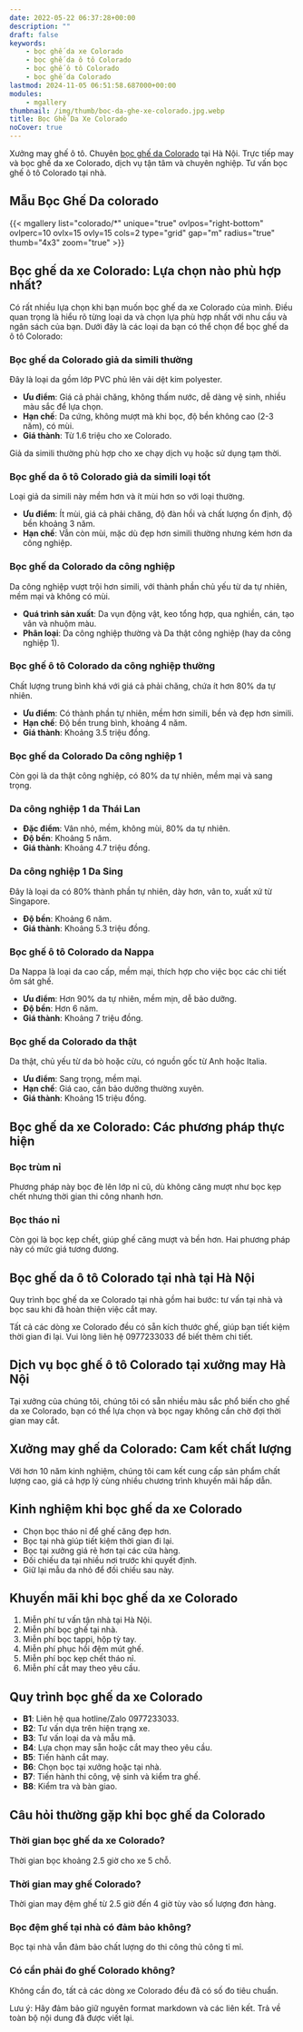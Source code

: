 ```yaml
---
date: 2022-05-22 06:37:28+00:00
description: ""
draft: false
keywords:
    - bọc ghế da xe Colorado
    - bọc ghế da ô tô Colorado
    - bọc ghế ô tô Colorado
    - bọc ghế da Colorado
lastmod: 2024-11-05 06:51:58.687000+00:00
modules:
    - mgallery
thumbnail: /img/thumb/boc-da-ghe-xe-colorado.jpg.webp
title: Bọc Ghế Da Xe Colorado
noCover: true
---
```


Xưởng may ghế ô tô. Chuyên [bọc ghế da Colorado](https://bocgheoto.vn/chvrolet/boc-ghe-da-xe-colorado.html/) tại Hà Nội. Trực tiếp may và bọc ghế da xe Colorado, dịch vụ tận tâm và chuyên nghiệp. Tư vấn bọc ghế ô tô Colorado tại nhà.
## Mẫu Bọc Ghế Da colorado
{{< mgallery list="colorado/*" unique="true" ovlpos="right-bottom" ovlperc=10 ovlx=15 ovly=15 cols=2 type="grid" gap="m" radius="true" thumb="4x3" zoom="true" >}}
## Bọc ghế da xe Colorado: Lựa chọn nào phù hợp nhất?
Có rất nhiều lựa chọn khi bạn muốn bọc ghế da xe Colorado của mình. Điều quan trọng là hiểu rõ từng loại da và chọn lựa phù hợp nhất với nhu cầu và ngân sách của bạn. Dưới đây là các loại da bạn có thể chọn để bọc ghế da ô tô Colorado:

### Bọc ghế da Colorado giả da simili thường
Đây là loại da gồm lớp PVC phủ lên vải dệt kim polyester.

- **Ưu điểm**: Giá cả phải chăng, không thấm nước, dễ dàng vệ sinh, nhiều màu sắc để lựa chọn.
- **Hạn chế**: Da cứng, không mượt mà khi bọc, độ bền không cao (2-3 năm), có mùi.
- **Giá thành**: Từ 1.6 triệu cho xe Colorado.

Giả da simili thường phù hợp cho xe chạy dịch vụ hoặc sử dụng tạm thời.

### Bọc ghế da ô tô Colorado giả da simili loại tốt
Loại giả da simili này mềm hơn và ít mùi hơn so với loại thường.

- **Ưu điểm**: Ít mùi, giá cả phải chăng, độ đàn hồi và chất lượng ổn định, độ bền khoảng 3 năm.
- **Hạn chế**: Vẫn còn mùi, mặc dù đẹp hơn simili thường nhưng kém hơn da công nghiệp.

### Bọc ghế da Colorado da công nghiệp
Da công nghiệp vượt trội hơn simili, với thành phần chủ yếu từ da tự nhiên, mềm mại và không có mùi.

- **Quá trình sản xuất**: Da vụn động vật, keo tổng hợp, qua nghiền, cán, tạo vân và nhuộm màu.
- **Phân loại**: Da công nghiệp thường và Da thật công nghiệp (hay da công nghiệp 1).

### Bọc ghế ô tô Colorado da công nghiệp thường
Chất lượng trung bình khá với giá cả phải chăng, chứa ít hơn 80% da tự nhiên.

- **Ưu điểm**: Có thành phần tự nhiên, mềm hơn simili, bền và đẹp hơn simili.
- **Hạn chế**: Độ bền trung bình, khoảng 4 năm.
- **Giá thành**: Khoảng 3.5 triệu đồng.

### Bọc ghế da Colorado Da công nghiệp 1
Còn gọi là da thật công nghiệp, có 80% da tự nhiên, mềm mại và sang trọng.

### Da công nghiệp 1 da Thái Lan
- **Đặc điểm**: Vân nhỏ, mềm, không mùi, 80% da tự nhiên.
- **Độ bền**: Khoảng 5 năm.
- **Giá thành**: Khoảng 4.7 triệu đồng.

### Da công nghiệp 1 Da Sing
Đây là loại da có 80% thành phần tự nhiên, dày hơn, vân to, xuất xứ từ Singapore.

- **Độ bền**: Khoảng 6 năm.
- **Giá thành**: Khoảng 5.3 triệu đồng.

### Bọc ghế ô tô Colorado da Nappa
Da Nappa là loại da cao cấp, mềm mại, thích hợp cho việc bọc các chi tiết ôm sát ghế.

- **Ưu điểm**: Hơn 90% da tự nhiên, mềm mịn, dễ bảo dưỡng.
- **Độ bền**: Hơn 6 năm.
- **Giá thành**: Khoảng 7 triệu đồng.

### Bọc ghế da Colorado da thật
Da thật, chủ yếu từ da bò hoặc cừu, có nguồn gốc từ Anh hoặc Italia.

- **Ưu điểm**: Sang trọng, mềm mại.
- **Hạn chế**: Giá cao, cần bảo dưỡng thường xuyên.
- **Giá thành**: Khoảng 15 triệu đồng.

## Bọc ghế da xe Colorado: Các phương pháp thực hiện

### Bọc trùm nỉ
Phương pháp này bọc đè lên lớp nỉ cũ, dù không căng mượt như bọc kẹp chết nhưng thời gian thi công nhanh hơn.

### Bọc tháo nỉ
Còn gọi là bọc kẹp chết, giúp ghế căng mượt và bền hơn. Hai phương pháp này có mức giá tương đương.

## Bọc ghế da ô tô Colorado tại nhà tại Hà Nội
Quy trình bọc ghế da xe Colorado tại nhà gồm hai bước: tư vấn tại nhà và bọc sau khi đã hoàn thiện việc cắt may.

Tất cả các dòng xe Colorado đều có sẵn kích thước ghế, giúp bạn tiết kiệm thời gian đi lại. Vui lòng liên hệ 0977233033 để biết thêm chi tiết.

## Dịch vụ bọc ghế ô tô Colorado tại xưởng may Hà Nội
Tại xưởng của chúng tôi, chúng tôi có sẵn nhiều màu sắc phổ biến cho ghế da xe Colorado, bạn có thể lựa chọn và bọc ngay không cần chờ đợi thời gian may cắt.

## Xưởng may ghế da Colorado: Cam kết chất lượng
Với hơn 10 năm kinh nghiệm, chúng tôi cam kết cung cấp sản phẩm chất lượng cao, giá cả hợp lý cùng nhiều chương trình khuyến mãi hấp dẫn.

## Kinh nghiệm khi bọc ghế da xe Colorado
- Chọn bọc tháo nỉ để ghế căng đẹp hơn.
- Bọc tại nhà giúp tiết kiệm thời gian đi lại.
- Bọc tại xưởng giá rẻ hơn tại các cửa hàng.
- Đối chiếu da tại nhiều nơi trước khi quyết định.
- Giữ lại mẫu da nhỏ để đối chiếu sau này.

## Khuyến mãi khi bọc ghế da xe Colorado
1. Miễn phí tư vấn tận nhà tại Hà Nội.
2. Miễn phí bọc ghế tại nhà.
3. Miễn phí bọc tappi, hộp tỳ tay.
4. Miễn phí phục hồi đệm mút ghế.
5. Miễn phí bọc kẹp chết tháo nỉ.
6. Miễn phí cắt may theo yêu cầu.

## Quy trình bọc ghế da xe Colorado
- **B1**: Liên hệ qua hotline/Zalo 0977233033.
- **B2**: Tư vấn dựa trên hiện trạng xe.
- **B3**: Tư vấn loại da và mẫu mã.
- **B4**: Lựa chọn may sẵn hoặc cắt may theo yêu cầu.
- **B5**: Tiến hành cắt may.
- **B6**: Chọn bọc tại xưởng hoặc tại nhà.
- **B7**: Tiến hành thi công, vệ sinh và kiểm tra ghế.
- **B8**: Kiểm tra và bàn giao.

## Câu hỏi thường gặp khi bọc ghế da Colorado

### Thời gian bọc ghế da xe Colorado?
Thời gian bọc khoảng 2.5 giờ cho xe 5 chỗ.

### Thời gian may ghế Colorado?
Thời gian may đệm ghế từ 2.5 giờ đến 4 giờ tùy vào số lượng đơn hàng.

### Bọc đệm ghế tại nhà có đảm bảo không?
Bọc tại nhà vẫn đảm bảo chất lượng do thi công thủ công tỉ mỉ.

### Có cần phải đo ghế Colorado không?
Không cần đo, tất cả các dòng xe Colorado đều đã có số đo tiêu chuẩn.

Lưu ý: Hãy đảm bảo giữ nguyên format markdown và các liên kết. Trả về toàn bộ nội dung đã được viết lại.